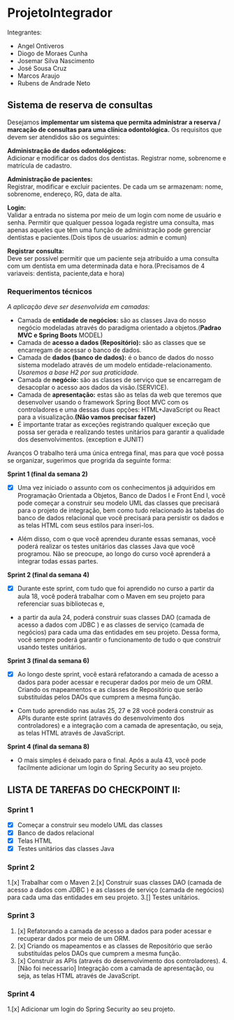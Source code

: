 # ProjetoIntegrador

Integrantes:

- Angel Ontiveros
- Diogo de Moraes Cunha
- Josemar Silva Nascimento
- José Sousa Cruz
- Marcos Araujo
- Rubens de Andrade Neto

## Sistema de reserva de consultas
Desejamos **implementar um sistema que permita administrar a reserva / marcação
de consultas para uma clínica odontológica.** Os requisitos que devem ser
atendidos são os seguintes:

**Administração de dados odontológicos:**  
Adicionar e modificar os dados
dos dentistas. Registrar nome, sobrenome e matrícula de cadastro.

**Administração de pacientes:**  
Registrar, modificar e excluir pacientes. De
cada um se armazenam: nome, sobrenome, endereço, RG, data de alta.

 **Login:**  
Validar a entrada no sistema por meio de um login com nome de
usuário e senha. Permitir que qualquer pessoa logada registre uma
consulta, mas apenas aqueles que têm uma função de administração pode
gerenciar dentistas e pacientes.(Dois tipos de usuarios:  admin e comun)

 **Registrar consulta:**  
Deve ser possível permitir que um paciente seja
atribuído a uma consulta com um dentista em uma determinada data e
hora.(Precisamos de 4 variaveis: dentista, paciente,data e hora)

### Requerimentos técnicos
*A aplicação deve ser desenvolvida em camadas:*
- Camada de **entidade de negócios:** são as classes Java do nosso negócio
  modeladas através do paradigma orientado a objetos.(**Padrao MVC e Spring Boots**  MODEL)
- Camada de **acesso a dados (Repositório):** são as classes que se encarregam
  de acessar o banco de dados.
- Camada de **dados (banco de dados):** é o banco de dados do nosso sistema
  modelado através de um modelo entidade-relacionamento. *Usaremos a
  base H2 por sua praticidade.*
- Camada de **negócio:** são as classes de serviço que se encarregam de
  desacoplar o acesso aos dados da visão.(SERVICE).
- Camada de **apresentação:** estas são as telas da web que teremos que
  desenvolver usando o framework Spring Boot MVC com os controladores e
  uma dessas duas opções: HTML+JavaScript ou React para a visualização.**(Não vamos precisar fazer)**
- 
  É importante tratar as exceções registrando qualquer exceção que possa ser
  gerada e realizando testes unitários para garantir a qualidade dos
  desenvolvimentos. (exception e JUNIT)

Avanços
O trabalho terá uma única entrega final, mas para que você possa se organizar,
sugerimos que progrida da seguinte forma:

**Sprint 1 (final da semana 2)**

*[x] Uma vez iniciado o assunto com os conhecimentos já adquiridos em Programação
Orientada a Objetos, Banco de Dados I e Front End I, você pode começar a
construir seu modelo UML das classes que precisará para o projeto de integração,
bem como tudo relacionado às tabelas do banco de dados relacional que você
precisará para persistir os dados e as telas HTML com seus estilos para inseri-los.
* Além disso, com o que você aprendeu durante essas semanas, você poderá
realizar os testes unitários das classes Java que você programou. Não se preocupe,
ao longo do curso você aprenderá a integrar todas essas partes.



**Sprint 2 (final da semana 4)**

*[x] Durante este sprint, com tudo que foi aprendido no curso a partir da aula 18, você
poderá trabalhar com o Maven em seu projeto para referenciar suas bibliotecas e,
* a partir da aula 24, poderá construir suas classes DAO (camada de acesso a dados
com JDBC ) e as classes de serviço (camada de negócios) para cada uma das
entidades em seu projeto. Dessa forma, você sempre poderá garantir o
funcionamento de tudo o que construir usando testes unitários.

**Sprint 3 (final da semana 6)**

*[x] Ao longo deste sprint, você estará refatorando a camada de acesso a dados para
poder acessar e recuperar dados por meio de um ORM. Criando os mapeamentos
e as classes de Repositório que serão substituídas pelos DAOs que cumprem a
mesma função.
* Com tudo aprendido nas aulas 25, 27 e 28 você poderá construir as APIs durante
este sprint (através do desenvolvimento dos controladores) e a integração com a
camada de apresentação, ou seja, as telas HTML através de JavaScript.

**Sprint 4 (final da semana 8)**

* O mais simples é deixado para o final. Após a aula 43, você pode facilmente
adicionar um login do Spring Security ao seu projeto.


## LISTA DE TAREFAS DO CHECKPOINT II:

### Sprint 1
*[x] Começar a construir seu modelo UML das classes
*[x] Banco de dados relacional
*[x] Telas HTML
*[x] Testes unitários das classes Java

### Sprint 2
1.[x] Trabalhar com o Maven
2.[x] Construir suas classes DAO (camada de acesso a dados com JDBC ) e as classes de
serviço (camada de negócios) para cada uma das entidades em seu projeto.
3.[] Testes unitários.

### Sprint 3
1. [x] Refatorando a camada de acesso a dados para poder acessar e recuperar dados por
meio de um ORM.
2. [x] Criando os mapeamentos e as classes de Repositório que serão substituídas pelos
DAOs que cumprem a mesma função.
3. [x] Construir as APIs (através do desenvolvimento dos controladores).
4.[Não foi necessario] Integração com a camada de apresentação, ou seja, as telas HTML através de JavaScript.

### Sprint 4
1.[x] Adicionar um login do Spring Security ao seu projeto.
